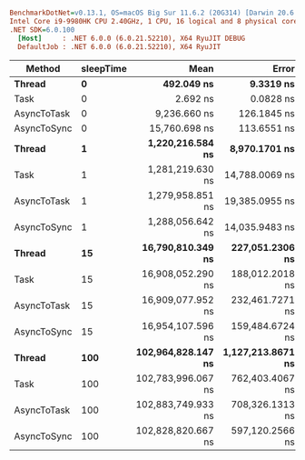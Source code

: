 ``` ini

BenchmarkDotNet=v0.13.1, OS=macOS Big Sur 11.6.2 (20G314) [Darwin 20.6.0]
Intel Core i9-9980HK CPU 2.40GHz, 1 CPU, 16 logical and 8 physical cores
.NET SDK=6.0.100
  [Host]     : .NET 6.0.0 (6.0.21.52210), X64 RyuJIT DEBUG
  DefaultJob : .NET 6.0.0 (6.0.21.52210), X64 RyuJIT


```
|      Method | sleepTime |               Mean |             Error |            StdDev |
|------------ |---------- |-------------------:|------------------:|------------------:|
|      **Thread** |         **0** |         **492.049 ns** |         **9.3319 ns** |        **18.2011 ns** |
|        Task |         0 |           2.692 ns |         0.0828 ns |         0.1407 ns |
| AsyncToTask |         0 |       9,236.660 ns |       126.1845 ns |       105.3697 ns |
| AsyncToSync |         0 |      15,760.698 ns |       113.6551 ns |        88.7344 ns |
|      **Thread** |         **1** |   **1,220,216.584 ns** |     **8,970.1701 ns** |     **8,390.7027 ns** |
|        Task |         1 |   1,281,219.630 ns |    14,788.0069 ns |    13,832.7108 ns |
| AsyncToTask |         1 |   1,279,958.851 ns |    19,385.0955 ns |    18,132.8304 ns |
| AsyncToSync |         1 |   1,288,056.642 ns |    14,035.9483 ns |    13,129.2347 ns |
|      **Thread** |        **15** |  **16,790,810.349 ns** |   **227,051.2306 ns** |   **212,383.8620 ns** |
|        Task |        15 |  16,908,052.290 ns |   188,012.2018 ns |   175,866.7302 ns |
| AsyncToTask |        15 |  16,909,077.952 ns |   232,461.7271 ns |   217,444.8438 ns |
| AsyncToSync |        15 |  16,954,107.596 ns |   159,484.6724 ns |   141,379.0080 ns |
|      **Thread** |       **100** | **102,964,828.147 ns** | **1,127,213.8671 ns** | **1,054,396.5507 ns** |
|        Task |       100 | 102,783,996.067 ns |   762,403.4067 ns |   713,152.6196 ns |
| AsyncToTask |       100 | 102,883,749.933 ns |   708,326.1313 ns |   662,568.7027 ns |
| AsyncToSync |       100 | 102,828,820.667 ns |   597,120.2566 ns |   558,546.6585 ns |
